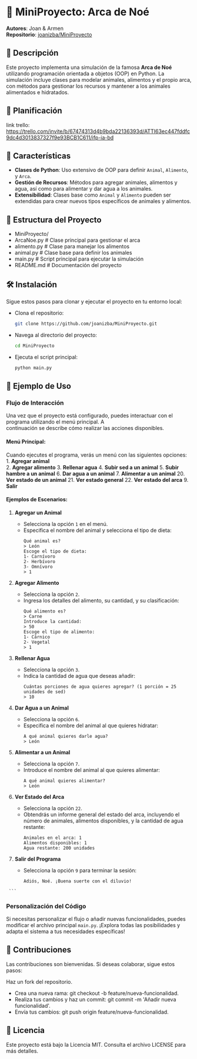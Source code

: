 # 🐾 MiniProyecto: Arca de Noé

**Autores**: Joan & Armen  
**Repositorio**: [joanizba/MiniProyecto](https://github.com/joanizba/MiniProyecto)

## 📖 Descripción

Este proyecto implementa una simulación de la famosa **Arca de Noé** utilizando programación orientada a objetos (OOP) en Python. La simulación incluye clases para modelar animales, alimentos y el propio arca, con métodos para gestionar los recursos y mantener a los animales alimentados e hidratados.

## 📖 Planificación

link trello: https://trello.com/invite/b/67474313d4b9bda22136393d/ATTI63ec447fddfc9dc4d3013837327f9e93BCB1C611/ifp-ia-bd

## 🚀 Características

- **Clases de Python**: Uso extensivo de OOP para definir `Animal`, `Alimento`, y `Arca`.
- **Gestión de Recursos**: Métodos para agregar animales, alimentos y agua, así como para alimentar y dar agua a los animales.
- **Extensibilidad**: Clases base como `Animal` y `Alimento` pueden ser extendidas para crear nuevos tipos específicos de animales y alimentos.

## 📂 Estructura del Proyecto

- MiniProyecto/ 
- ArcaNoe.py # Clase principal para gestionar el arca 
- alimento.py # Clase para manejar los alimentos 
- animal.py # Clase base para definir los animales 
- main.py # Script principal para ejecutar la simulación 
- README.md # Documentación del proyecto


## 🛠️ Instalación

Sigue estos pasos para clonar y ejecutar el proyecto en tu entorno local:

- Clona el repositorio:    
   ```bash
   git clone https://github.com/joanizba/MiniProyecto.git
- Navega al directorio del proyecto:
    ```bash
    cd MiniProyecto
- Ejecuta el script principal:
    ```bash
    python main.py

## 🐶 Ejemplo de Uso
   ### Flujo de Interacción
   Una vez que el proyecto está configurado, puedes interactuar con el programa utilizando el menú principal. A       
   continuación se describe cómo realizar las acciones disponibles.
   #### Menú Principal:
   Cuando ejecutes el programa, verás un menú con las siguientes opciones:
      1. **Agregar animal**  
      2. **Agregar alimento** 
      3. **Rellenar agua** 
      4. **Subir sed a un animal** 
      5. **Subir hambre a un animal** 
      6. **Dar agua a un animal** 
      7. **Alimentar a un animal** 
      20. **Ver estado de un animal** 
      21. **Ver estado general** 
      22. **Ver estado del arca** 
      9.  **Salir**

   
#### Ejemplos de Escenarios:

   1. **Agregar un Animal**
      - Selecciona la opción `1` en el menú.
      - Especifica el nombre del animal y selecciona el tipo de dieta:
        ```
        Qué animal es? 
        > León
        Escoge el tipo de dieta:
        1- Carnívoro
        2- Herbívoro
        3- Omnívoro
        > 1
        ```
   
   2. **Agregar Alimento**
      - Selecciona la opción `2`.
      - Ingresa los detalles del alimento, su cantidad, y su clasificación:
        ```
        Qué alimento es? 
        > Carne
        Introduce la cantidad:
        > 50
        Escoge el tipo de alimento:
        1- Cárnico
        2- Vegetal
        > 1
        ```
   
   3. **Rellenar Agua**
      - Selecciona la opción `3`.
      - Indica la cantidad de agua que deseas añadir:
        ```
        Cuántas porciones de agua quieres agregar? (1 porción = 25 unidades de sed)
        > 10
        ```
   
   4. **Dar Agua a un Animal**
      - Selecciona la opción `6`.
      - Especifica el nombre del animal al que quieres hidratar:
        ```
        A qué animal quieres darle agua?
        > León
        ```
   
   5. **Alimentar a un Animal**
      - Selecciona la opción `7`.
      - Introduce el nombre del animal al que quieres alimentar:
        ```
        A qué animal quieres alimentar?
        > León
        ```
   
   6. **Ver Estado del Arca**
      - Selecciona la opción `22`.
      - Obtendrás un informe general del estado del arca, incluyendo el número de animales, alimentos disponibles, y la 
        cantidad de agua restante:
        ```
        Animales en el arca: 1
        Alimentos disponibles: 1
        Agua restante: 200 unidades
        ```
   
   7. **Salir del Programa**
      - Selecciona la opción `9` para terminar la sesión:
        ```
        Adiós, Noé. ¡Buena suerte con el diluvio!
     ```

### Personalización del Código

Si necesitas personalizar el flujo o añadir nuevas funcionalidades, puedes modificar el archivo principal `main.py`. ¡Explora todas las posibilidades y adapta el sistema a tus necesidades específicas!

   
      
## 🌱 Contribuciones
Las contribuciones son bienvenidas. Si deseas colaborar, sigue estos pasos:

Haz un fork del repositorio.
- Crea una nueva rama: git checkout -b feature/nueva-funcionalidad.
- Realiza tus cambios y haz un commit: git commit -m 'Añadir nueva funcionalidad'.
- Envía tus cambios: git push origin feature/nueva-funcionalidad.
## 📝 Licencia
Este proyecto está bajo la Licencia MIT. Consulta el archivo LICENSE para más detalles.

